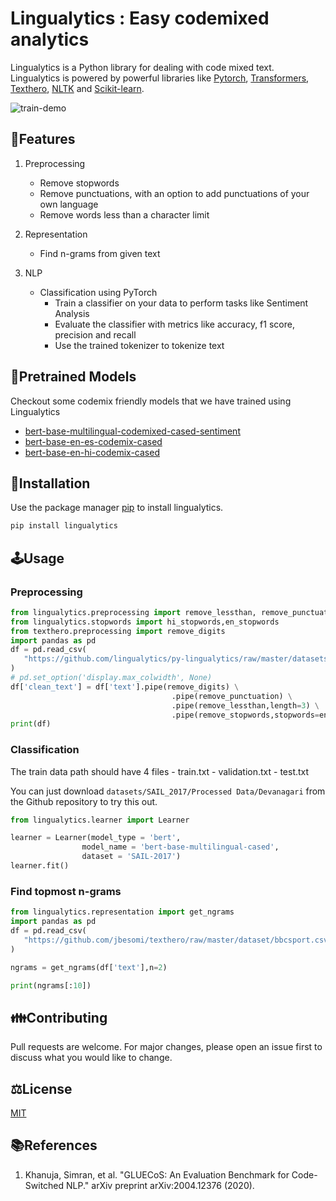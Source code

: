 
# Lingualytics : Easy codemixed analytics

Lingualytics is a Python library for dealing with code mixed text.  
Lingualytics is powered by powerful libraries like [Pytorch](https://pytorch.org/), [Transformers](https://huggingface.co/transformers), [Texthero](https://texthero.org/), [NLTK](http://www.nltk.org/) and [Scikit-learn](https://scikit-learn.org/).

![train-demo](github/train-demo.gif)

## 🌟Features

1. Preprocessing
    - Remove stopwords
    - Remove punctuations, with an option to add punctuations of your own language
    - Remove words less than a character limit

2. Representation
    - Find n-grams from given text

3. NLP
    - Classification using PyTorch
        - Train a classifier on your data to perform tasks like Sentiment Analysis
        - Evaluate the classifier with metrics like accuracy, f1 score, precision and recall
        - Use the trained tokenizer to tokenize text

## 🧠Pretrained Models

Checkout some codemix friendly models that we have trained using Lingualytics

- [bert-base-multilingual-codemixed-cased-sentiment](https://huggingface.co/rohanrajpal/bert-base-multilingual-codemixed-cased-sentiment)
- [bert-base-en-es-codemix-cased](https://huggingface.co/rohanrajpal/bert-base-en-es-codemix-cased)
- [bert-base-en-hi-codemix-cased](https://huggingface.co/rohanrajpal/bert-base-en-hi-codemix-cased)

## 💾Installation

Use the package manager [pip](https://pip.pypa.io/en/stable/) to install lingualytics.

```bash
pip install lingualytics
```

## 🕹️Usage

### Preprocessing

```python
from lingualytics.preprocessing import remove_lessthan, remove_punctuation, remove_stopwords
from lingualytics.stopwords import hi_stopwords,en_stopwords
from texthero.preprocessing import remove_digits
import pandas as pd
df = pd.read_csv(
   "https://github.com/lingualytics/py-lingualytics/raw/master/datasets/SAIL_2017/Processed_Data/Devanagari/validation.txt", header=None, sep='\t', names=['text','label']
)
# pd.set_option('display.max_colwidth', None)
df['clean_text'] = df['text'].pipe(remove_digits) \
                                    .pipe(remove_punctuation) \
                                    .pipe(remove_lessthan,length=3) \
                                    .pipe(remove_stopwords,stopwords=en_stopwords.union(hi_stopwords))
print(df)
```

### Classification

The train data path should have 4 files
    - train.txt
    - validation.txt
    - test.txt

You can just download `datasets/SAIL_2017/Processed Data/Devanagari` from the Github repository to try this out.

```python
from lingualytics.learner import Learner

learner = Learner(model_type = 'bert',
                model_name = 'bert-base-multilingual-cased',
                dataset = 'SAIL-2017')
learner.fit()
```

### Find topmost n-grams

```python
from lingualytics.representation import get_ngrams
import pandas as pd
df = pd.read_csv(
   "https://github.com/jbesomi/texthero/raw/master/dataset/bbcsport.csv"
)

ngrams = get_ngrams(df['text'],n=2)

print(ngrams[:10])
```

## 👪Contributing

Pull requests are welcome. For major changes, please open an issue first to discuss what you would like to change.

## ⚖️License

[MIT](https://choosealicense.com/licenses/mit/)

## 📚References

1. Khanuja, Simran, et al. "GLUECoS: An Evaluation Benchmark for Code-Switched NLP." arXiv preprint arXiv:2004.12376 (2020).
